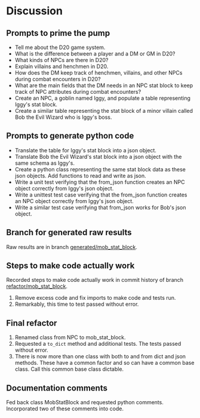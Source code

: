# Discussion

## Prompts to prime the pump

- Tell me about the D20 game system.
- What is the difference between a player and a DM or GM in D20?
- What kinds of NPCs are there in D20?
- Explain villains and henchmen in D20.
- How does the DM keep track of henchmen, villains, and other NPCs during combat encounters in D20?
- What are the main fields that the DM needs in an NPC stat block to keep track of NPC attributes during combat encounters?
- Create an NPC, a goblin named Iggy, and populate a table representing Iggy's stat block.
- Create a similar table representing the stat block of a minor villain called Bob the Evil Wizard who is Iggy's boss.

## Prompts to generate python code

- Translate the table for Iggy's stat block into a json object.
- Translate Bob the Evil Wizard's stat block into a json object with the same schema as Iggy's.
- Create a python class representing the same stat block data as these json objects. Add functions to read and write as json.
- Write a unit test verifying that the from_json function creates an NPC object correctly from Iggy's json object.
- Write a unittest test case verifying that the from_json function creates an NPC object correctly from Iggy's json object.
- Write a similar test case verifying that from_json works for Bob's json object.

## Branch for generated raw results

Raw results are in branch [generated/mob_stat_block](https://github.com/newexo/d20-ai/tree/generated/mob_stat_block).

## Steps to make code actually work

Recorded steps to make code actually work in commit history of branch [refactor/mob_stat_block](https://github.com/newexo/d20-ai/tree/refactor/mob_stat_block).

1. Remove excess code and fix imports to make code and tests run.
2. Remarkably, this time to test passed without error.

## Final refactor

1. Renamed class from NPC to mob_stat_block.
2. Requested a `to_dict` method and additional tests. The tests passed without error.
3. There is now more than one class with both to and from dict and json methods. These have a common factor and so can
have a common base class. Call this common base class dictable.

## Documentation comments

Fed back class MobStatBlock and requested python comments. Incorporated two of these comments into code.
